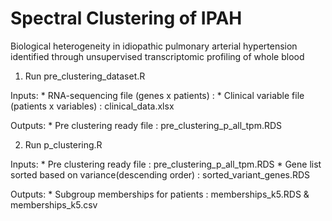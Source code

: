 # Spectral Clustering of IPAH
Biological heterogeneity in idiopathic pulmonary arterial hypertension identified through unsupervised transcriptomic profiling of whole blood

1. Run pre_clustering_dataset.R
  
  Inputs:
      * RNA-sequencing file (genes x patients) : 
      * Clinical variable file (patients x variables) : clinical_data.xlsx
      
  Outputs:
      * Pre clustering ready file : pre_clustering_p_all_tpm.RDS
  

2. Run p_clustering.R
      
  Inputs:
      * Pre clustering ready file : pre_clustering_p_all_tpm.RDS
      * Gene list sorted based on variance(descending order) : sorted_variant_genes.RDS
      
  Outputs:
      * Subgroup memberships for patients : memberships_k5.RDS & memberships_k5.csv
  